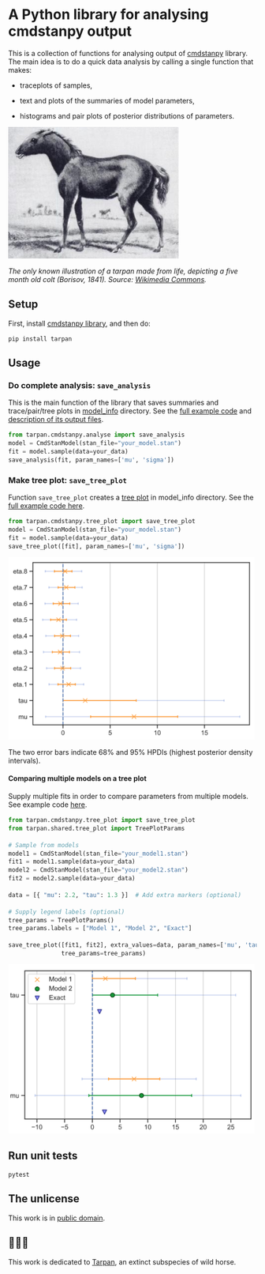# A Python library for analysing cmdstanpy output

This is a collection of functions for analysing output of [cmdstanpy](https://github.com/stan-dev/cmdstanpy) library. The main idea is to do a quick data analysis by calling a single function that makes:

* traceplots of samples,

* text and plots of the summaries of model parameters,

* histograms and pair plots of posterior distributions of parameters.


<img src='images/tarpan.jpg' alt='Picture of Tarpan'>

*The only known illustration of a tarpan made from life, depicting a five month old colt (Borisov, 1841). Source: [Wikimedia Commons](https://commons.wikimedia.org/wiki/File:Tarpan.png).*


## Setup

First, install [cmdstanpy library](https://cmdstanpy.readthedocs.io/en/latest/index.html), and then do:

```
pip install tarpan
```

## Usage

### Do complete analysis: `save_analysis`

This is the main function of the library that saves summaries
and trace/pair/tree plots in
[model_info](docs/examples/analyse/a01_simple/model_info/analyse) directory. See the [full example code](docs/examples/analyse/a01_simple) and [description of its output files](docs/save_analysis/output).

```Python
from tarpan.cmdstanpy.analyse import save_analysis
model = CmdStanModel(stan_file="your_model.stan")
fit = model.sample(data=your_data)
save_analysis(fit, param_names=['mu', 'sigma'])
```


### Make tree plot: `save_tree_plot`

Function `save_tree_plot` creates a [tree plot](docs/examples/save_tree_plot/a01_single_fit/model_info/tree_plot/summary.pdf) in
model_info directory. See the [full example code here](docs/examples/save_tree_plot/a01_single_fit).

```Python
from tarpan.cmdstanpy.tree_plot import save_tree_plot
model = CmdStanModel(stan_file="your_model.stan")
fit = model.sample(data=your_data)
save_tree_plot([fit], param_names=['mu', 'sigma'])
```

<img src="docs/examples/save_tree_plot/a01_single_fit/model_info/tree_plot/summary.png" width="500" alt="Tree plot">

The two error bars indicate 68% and 95% HPDIs (highest posterior density intervals).


#### Comparing multiple models on a tree plot

Supply multiple fits in order to compare parameters from multiple models. See example code [here](docs/examples/save_tree_plot/a02_compare_fits).

```Python
from tarpan.cmdstanpy.tree_plot import save_tree_plot
from tarpan.shared.tree_plot import TreePlotParams

# Sample from models
model1 = CmdStanModel(stan_file="your_model1.stan")
fit1 = model1.sample(data=your_data)
model2 = CmdStanModel(stan_file="your_model2.stan")
fit2 = model2.sample(data=your_data)

data = [{ "mu": 2.2, "tau": 1.3 }]  # Add extra markers (optional)

# Supply legend labels (optional)
tree_params = TreePlotParams()
tree_params.labels = ["Model 1", "Model 2", "Exact"]

save_tree_plot([fit1, fit2], extra_values=data, param_names=['mu', 'tau'],
               tree_params=tree_params)
```

<img src="docs/examples/save_tree_plot/a02_compare_fits/model_info/tree_plot_compare/summary.png" width="500" alt="Tree plot with multiple models">


## Run unit tests

```
pytest
```


## The unlicense

This work is in [public domain](LICENSE).


## 🐴🐴🐴

This work is dedicated to [Tarpan](https://en.wikipedia.org/wiki/Tarpan), an extinct subspecies of wild horse.
